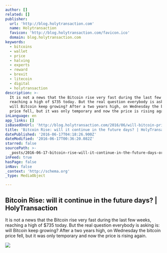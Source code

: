 ```yaml
---
author: []
related: []
publisher:
  url: 'http://blog.holytransaction.com'
  name: Holytransaction
  favicon: 'http://blog.holytransaction.com/favicon.ico'
  domain: blog.holytransaction.com
keywords:
  - bitcoins
  - wallet
  - price
  - halving
  - experts
  - reward
  - brexit
  - litecoin
  - digital
  - holytransaction
description: >-
  It is not a news that the Bitcoin rise very fast during the last few weeks,
  reaching a high of $735 today. But the real question everybody is asking is:
  will Bitcoin keep growing? After a two years high, on Wednesday the bitcoin
  price fell, but it was only temporary and now the price is rising again.
inLanguage: en
app_links: []
isBasedOnUrl: 'http://blog.holytransaction.com/2016/06/will-bitcoin-price-keep-growing.html'
title: 'Bitcoin Rise: will it continue in the future days? | HolyTransaction'
datePublished: '2016-06-17T04:18:26.900Z'
dateModified: '2016-06-17T00:36:20.082Z'
starred: false
sourcePath: >-
  _posts/2016-06-17-bitcoin-rise-will-it-continue-in-the-future-days-or-holytra.md
inFeed: true
hasPage: false
inNav: false
_context: 'http://schema.org'
_type: MediaObject

---
```

<article style=""><h1>Bitcoin Rise: will it continue in the future days? | HolyTransaction</h1><p>It is not a news that the Bitcoin rise very fast during the last few weeks, reaching a high of $735 today. But the real question everybody is asking is: will Bitcoin keep growing? After a two years high, on Wednesday the bitcoin price fell, but it was only temporary and now the price is rising again.</p><img src="https://3.bp.blogspot.com/-u7BkgfwnZ5E/V2MP5CCk_iI/AAAAAAAAAi4/2tnNo2bg3EUrTohOCUALNQWUA0PXxEm3QCLcB/w1200-h630-p-nu/Buon%2Bandamento%2Bazioni%2BBorsa.jpg" /></article>
